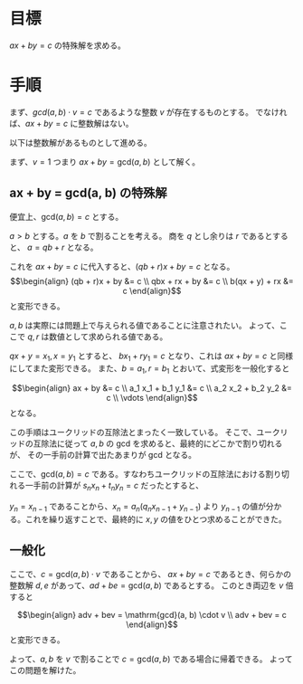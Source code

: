 # 目標
$ax + by = c$ の特殊解を求める。

# 手順

まず、$gcd(a, b) \cdot v = c$ であるような整数 $v$ が存在するものとする。
でなければ、$ax + by = c$ に整数解はない。

以下は整数解があるものとして進める。

まず、$v=1$ つまり $ax + by = \mathrm{gcd}(a, b)$ として解く。

## ax + by = gcd(a, b) の特殊解

便宜上、$\mathrm{gcd}(a, b) = c$ とする。

$a > b$ とする。$a$ を $b$ で割ることを考える。
商を $q$ とし余りは $r$ であるとすると、
$a = qb + r$ となる。

これを $ax + by = c$ に代入すると、$(qb + r)x + by = c$ となる。
$$\begin{align}
(qb + r)x + by &= c \\
qbx + rx + by &= c \\
b(qx + y) + rx &= c
\end{align}$$と変形できる。

$a, b$ は実際には問題上で与えられる値であることに注意されたい。
よって、ここで $q, r$ は数値として求められる値である。

$qx + y = x_1, x = y_1$ とすると、
$bx_1 + ry_1 = c$ となり、これは $ax + by = c$ と同様にしてまた変形できる。
また、$b = a_1, r = b_1$ とおいて、式変形を一般化すると

$$\begin{align}
ax + by &= c \\
a_1 x_1 + b_1 y_1 &= c \\
a_2 x_2 + b_2 y_2 &= c \\
\vdots
\end{align}$$となる。

この手順はユークリッドの互除法とまったく一致している。
そこで、ユークリッドの互除法に従って $a, b$ の $\mathrm{gcd}$ を求めると、最終的にどこかで割り切れるが、
その一手前の計算で出たあまりが $\mathrm{gcd}$ となる。

ここで、$\mathrm{gcd}(a, b) = c$ である。すなわちユークリッドの互除法における割り切れる一手前の計算が $s_n x_n + t_n y_n = c$ だったとすると、

$y_n = x_{n-1}$ であることから、$x_n = a_n(q_n x_{n-1} + y_{n-1})$ より $y_{n-1}$ の値が分かる。これを繰り返すことで、最終的に $x, y$ の値をひとつ求めることができた。

## 一般化

ここで、$c = \mathrm{gcd}(a, b) \cdot v$ であることから、
$ax + by = c$ であるとき、何らかの整数解 $d, e$ があって、$ad + be = \mathrm{gcd}(a, b)$ であるとする。
このとき両辺を $v$ 倍すると

$$\begin{align}
adv + bev = \mathrm{gcd}(a, b) \cdot v \\
adv + bev = c
\end{align}$$と変形できる。

よって、$a, b$ を $v$ で割ることで $c = \mathrm{gcd}(a, b)$ である場合に帰着できる。
よってこの問題を解けた。
